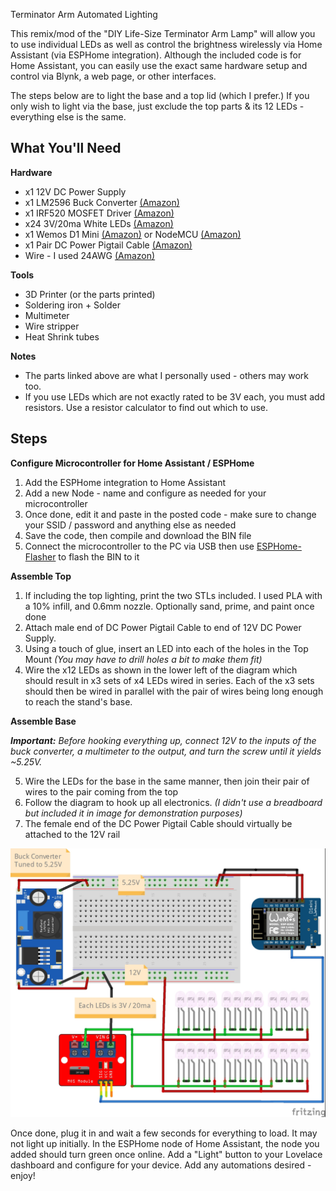 Terminator Arm Automated Lighting

This remix/mod of the "DIY Life-Size Terminator Arm Lamp" will allow you to use individual LEDs as well as control the brightness wirelessly via Home Assistant (via ESPHome integration).  Although the included code is for Home Assistant, you can easily use the exact same hardware setup and control via Blynk, a web page, or other interfaces.

The steps below are to light the base and a top lid (which I prefer.)  If you only wish to light via the base, just exclude the top parts & its 12 LEDs - everything else is the same.



## What You'll Need ##

**Hardware**

- x1 12V DC Power Supply
- x1 LM2596 Buck Converter [(Amazon)](https://www.amazon.com/gp/product/B06XZ1DKF2/ref=ppx_yo_dt_b_search_asin_title?ie=UTF8&psc=1)
- x1 IRF520 MOSFET Driver [(Amazon)](https://www.amazon.com/gp/product/B01I1J14MO/ref=ppx_yo_dt_b_search_asin_title?ie=UTF8&psc=1)
- x24 3V/20ma White LEDs [(Amazon)](https://www.amazon.com/gp/product/B01AKPKC84/ref=ppx_yo_dt_b_search_asin_title?ie=UTF8&psc=1)
- x1 Wemos D1 Mini [(Amazon)](https://www.amazon.com/gp/product/B08MKLRSNH/ref=ppx_yo_dt_b_search_asin_title?ie=UTF8&psc=1) or NodeMCU [(Amazon)](https://www.amazon.com/HiLetgo-Internet-Development-Wireless-Micropython/dp/B081CSJV2V/ref=sr_1_3?dchild=1&keywords=nodemcu&qid=1623877448&s=electronics&sr=1-3)
- x1 Pair DC Power Pigtail Cable [(Amazon)](https://www.amazon.com/gp/product/B072BXB2Y8/ref=ppx_yo_dt_b_search_asin_title?ie=UTF8&psc=1)
- Wire - I used 24AWG [(Amazon)](https://www.amazon.com/gp/product/B07V1D82HM/ref=ppx_yo_dt_b_search_asin_title?ie=UTF8&psc=1)

**Tools**

- 3D Printer (or the parts printed)
- Soldering iron + Solder
- Multimeter
- Wire stripper
- Heat Shrink tubes

**Notes**

- The parts linked above are what I personally used - others may work too.
- If you use LEDs which are not exactly rated to be 3V each, you must add resistors.  Use a resistor calculator to find out which to use. 

## Steps ##

**Configure Microcontroller for Home Assistant / ESPHome**

1. Add the ESPHome integration to Home Assistant 
2. Add a new Node - name and configure as needed for your microcontroller
3. Once done, edit it and paste in the posted code - make sure to change your SSID / password and anything else as needed
4. Save the code, then compile and download the BIN file
5. Connect the microcontroller to the PC via USB then use [ESPHome-Flasher](https://github.com/esphome/esphome-flasher) to flash the BIN to it

**Assemble Top**

1. If including the top lighting, print the two STLs included.  I used PLA with a 10% infill, and 0.6mm nozzle.  Optionally sand, prime, and paint once done
2. Attach male end of DC Power Pigtail Cable to end of 12V DC Power Supply.
3. Using a touch of glue, insert an LED into each of the holes in the Top Mount *(You may have to drill holes a bit to make them fit)*
4. Wire the x12 LEDs as shown in the lower left of the diagram which should result in x3 sets of x4 LEDs wired in series.  Each of the x3 sets should then be wired in parallel with the pair of wires being long enough to reach the stand's base.

**Assemble Base**

***Important:**  Before hooking everything up, connect 12V to the inputs of the buck converter, a multimeter to the output, and turn the screw until it yields ~5.25V.*

5. Wire the LEDs for the base in the same manner, then join their pair of wires to the pair coming from the top
6. Follow the diagram to hook up all electronics.  *(I didn't use a breadboard but included it in image for demonstration purposes)*
7. The female end of the DC Power Pigtail Cable should virtually be attached to the 12V rail

![](https://github.com/BzowK/TerminatorArmLighting/blob/master/TerminatorArmCase_bb.jpg?raw=true)

Once done, plug it in and wait a few seconds for everything to load.  It may not light up initially.  In the ESPHome node of Home Assistant, the node you added should turn green once online.  Add a "Light" button to your Lovelace dashboard and configure for your device.  Add any automations desired - enjoy! 